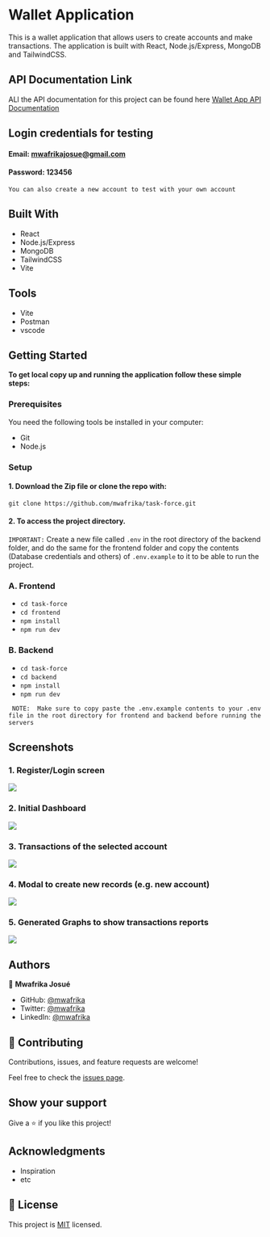 # Wallet Application

This is a wallet application that allows users to create accounts and make transactions. The application is built with React, Node.js/Express, MongoDB and TailwindCSS. 

## API Documentation Link
ALl the API documentation for this project can be found here [Wallet App API Documentation](https://documenter.getpostman.com/view/6127109/2s9Y5SX5zy)
## Login credentials for testing
#### Email: mwafrikajosue@gmail.com
#### Password: 123456
`You can also create a new account to test with your own account`
## Built With
- React 
- Node.js/Express
- MongoDB
- TailwindCSS
- Vite

## Tools
- Vite
- Postman
- vscode

## Getting Started

**To get local copy up and running the application follow these simple steps:**

### Prerequisites

You need the following tools be installed in your computer:

- Git
- Node.js

### Setup

#### 1. Download the Zip file or clone the repo with:

   `git clone https://github.com/mwafrika/task-force.git`

#### 2. To access the project directory.

`IMPORTANT:` Create a new file called `.env` in the root directory of the backend folder, and do the same for the frontend folder and copy the contents (Database credentials and others) of `.env.example` to it to be able to run the project.

### A. Frontend
   - `cd task-force`
   - `cd frontend`
   - `npm install`
   - `npm run dev`

### B. Backend 
   - `cd task-force`
   - `cd backend`
   - `npm install`
   - `npm run dev` 

``` NOTE:  Make sure to copy paste the .env.example contents to your .env file in the root directory for frontend and backend before running the servers```


## Screenshots

### 1. Register/Login screen

![](./frontend/public/register.png)

### 2. Initial Dashboard 

![](./frontend/public/dashboard1.png)

### 3. Transactions of the selected account

![](./frontend/public/dashboard.png)

### 4. Modal to create new records (e.g. new account)

![](./frontend/public/popup.png)

### 5. Generated Graphs to show transactions reports

![](./frontend/public/report.png)

<!-- ## Live Demo -->

<!-- [Live Demo Link]() -->


## Authors

👤 **Mwafrika Josué**

- GitHub: [@mwafrika](https://github.com/mwafrika)
- Twitter: [@mwafrika](https://twitter.com/mwafrika_josue_)
- LinkedIn: [@mwafrika](https://linkedin.com/in/mwafrika-mufungizi)

## 🤝 Contributing

Contributions, issues, and feature requests are welcome!

Feel free to check the [issues page](https://github.com/mwafrika/task-force/issues).

## Show your support

Give a ⭐️ if you like this project!

## Acknowledgments

- Inspiration
- etc

## 📝 License

This project is [MIT](./MIT.md) licensed.


<!-- Please give us a brief summary of your program, what you're proud of, and what you wish you had done to improve it. This question is optional but we will take into account anything you say. -->


